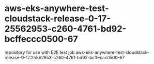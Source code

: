 # aws-eks-anywhere-test-cloudstack-release-0-17-25562953-c260-4761-bd92-bcffeccc0500-67
repository for use with E2E test job aws-eks-anywhere-test-cloudstack-release-0-17:25562953-c260-4761-bd92-bcffeccc0500-67
